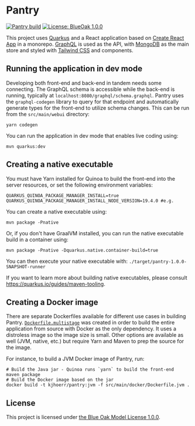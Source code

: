 # Pantry
[![Pantry build](https://github.com/kjhoerr/pantry/actions/workflows/build.yml/badge.svg?branch=trunk)](https://github.com/kjhoerr/pantry/actions/workflows/build.yml) [![License: BlueOak 1.0.0](https://img.shields.io/badge/License-BlueOak_1.0.0-green.svg)](https://blueoakcouncil.org/license/1.0.0)

This project uses [Quarkus](https://quarkus.io/) and a React application based on [Create React App](https://create-react-app.dev/) in a monorepo. [GraphQL](https://graphql.org/) is used as the API, with [MongoDB](https://www.mongodb.com/) as the main store and styled with [Tailwind CSS](https://tailwindcss.com/) and components.

## Running the application in dev mode

Developing both front-end and back-end in tandem needs some connecting. The GraphQL schema is accessible while the back-end is running, typically at `localhost:8080/graphql/schema.graphql`. Pantry uses the `graphql-codegen` library to query for that endpoint and automatically generate types for the front-end to utilize schema changes. This can be run from the `src/main/webui` directory:

```shell script
yarn codegen
```

You can run the application in dev mode that enables live coding using:
```shell script
mvn quarkus:dev
```

## Creating a native executable

You must have Yarn installed for Quinoa to build the front-end into the server resources, or set the following environment variables:

```
QUARKUS_QUINOA_PACKAGE_MANAGER_INSTALL=true
QUARKUS_QUINOA_PACKAGE_MANAGER_INSTALL_NODE_VERSION=19.4.0 #e.g.
```

You can create a native executable using:
```shell script
mvn package -Pnative
```

Or, if you don't have GraalVM installed, you can run the native executable build in a container using: 
```shell script
mvn package -Pnative -Dquarkus.native.container-build=true
```

You can then execute your native executable with: `./target/pantry-1.0.0-SNAPSHOT-runner`

If you want to learn more about building native executables, please consult https://quarkus.io/guides/maven-tooling.

## Creating a Docker image

There are separate Dockerfiles available for different use cases in building Pantry. [`Dockerfile.multistage`](src/main/docker/Dockerfile.multistage) was created in order to build the entire application from source with Docker as the only dependency. It uses a distroless image so the image size is small. Other options are available as well (JVM, native, etc.) but require Yarn and Maven to prep the source for the image.

For instance, to build a JVM Docker image of Pantry, run:

```shell script
# Build the Java jar - Quinoa runs `yarn` to build the front-end
maven package
# Build the Docker image based on the jar
docker build -t kjhoerr/pantry:jvm -f src/main/docker/Dockerfile.jvm .
```

## License

This project is licensed under [the Blue Oak Model License 1.0.0](LICENSE.md).
